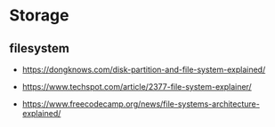 # Storage

## filesystem

- <https://dongknows.com/disk-partition-and-file-system-explained/>

- <https://www.techspot.com/article/2377-file-system-explainer/>

- <https://www.freecodecamp.org/news/file-systems-architecture-explained/>
